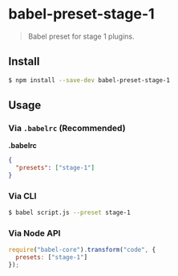 # babel-preset-stage-1

> Babel preset for stage 1 plugins.

## Install

```sh
$ npm install --save-dev babel-preset-stage-1
```

## Usage

### Via `.babelrc` (Recommended)

**.babelrc**

```json
{
  "presets": ["stage-1"]
}
```

### Via CLI

```sh
$ babel script.js --preset stage-1
```

### Via Node API

```javascript
require("babel-core").transform("code", {
  presets: ["stage-1"]
});
```
